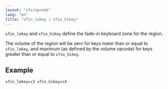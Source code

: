 ```yaml
---
layout: "sfz/opcode"
lang: "en"
title: "xfin_lokey / xfin_hikey"
---
```

`xfin_lokey` and `xfin_hikey` define the fade-in keyboard zone for the region.

The volume of the region will be zero for keys lower than or equal to `xfin_lokey`,
and maximum (as defined by the volume opcode)
for keys greater than or equal to `xfin_hikey`.

## Example

```
xfin_lokey=c3 xfin_hikey=c4
```
